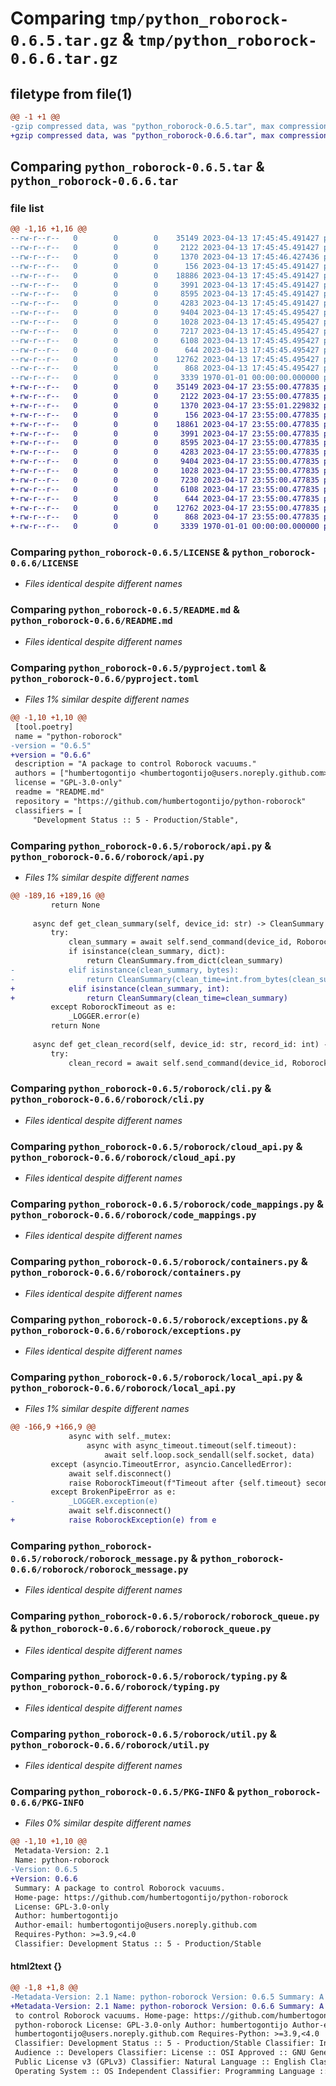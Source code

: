# Comparing `tmp/python_roborock-0.6.5.tar.gz` & `tmp/python_roborock-0.6.6.tar.gz`

## filetype from file(1)

```diff
@@ -1 +1 @@
-gzip compressed data, was "python_roborock-0.6.5.tar", max compression
+gzip compressed data, was "python_roborock-0.6.6.tar", max compression
```

## Comparing `python_roborock-0.6.5.tar` & `python_roborock-0.6.6.tar`

### file list

```diff
@@ -1,16 +1,16 @@
--rw-r--r--   0        0        0    35149 2023-04-13 17:45:45.491427 python_roborock-0.6.5/LICENSE
--rw-r--r--   0        0        0     2122 2023-04-13 17:45:45.491427 python_roborock-0.6.5/README.md
--rw-r--r--   0        0        0     1370 2023-04-13 17:45:46.427436 python_roborock-0.6.5/pyproject.toml
--rw-r--r--   0        0        0      156 2023-04-13 17:45:45.491427 python_roborock-0.6.5/roborock/__init__.py
--rw-r--r--   0        0        0    18886 2023-04-13 17:45:45.491427 python_roborock-0.6.5/roborock/api.py
--rw-r--r--   0        0        0     3991 2023-04-13 17:45:45.491427 python_roborock-0.6.5/roborock/cli.py
--rw-r--r--   0        0        0     8595 2023-04-13 17:45:45.491427 python_roborock-0.6.5/roborock/cloud_api.py
--rw-r--r--   0        0        0     4283 2023-04-13 17:45:45.491427 python_roborock-0.6.5/roborock/code_mappings.py
--rw-r--r--   0        0        0     9404 2023-04-13 17:45:45.495427 python_roborock-0.6.5/roborock/containers.py
--rw-r--r--   0        0        0     1028 2023-04-13 17:45:45.495427 python_roborock-0.6.5/roborock/exceptions.py
--rw-r--r--   0        0        0     7217 2023-04-13 17:45:45.495427 python_roborock-0.6.5/roborock/local_api.py
--rw-r--r--   0        0        0     6108 2023-04-13 17:45:45.495427 python_roborock-0.6.5/roborock/roborock_message.py
--rw-r--r--   0        0        0      644 2023-04-13 17:45:45.495427 python_roborock-0.6.5/roborock/roborock_queue.py
--rw-r--r--   0        0        0    12762 2023-04-13 17:45:45.495427 python_roborock-0.6.5/roborock/typing.py
--rw-r--r--   0        0        0      868 2023-04-13 17:45:45.495427 python_roborock-0.6.5/roborock/util.py
--rw-r--r--   0        0        0     3339 1970-01-01 00:00:00.000000 python_roborock-0.6.5/PKG-INFO
+-rw-r--r--   0        0        0    35149 2023-04-17 23:55:00.477835 python_roborock-0.6.6/LICENSE
+-rw-r--r--   0        0        0     2122 2023-04-17 23:55:00.477835 python_roborock-0.6.6/README.md
+-rw-r--r--   0        0        0     1370 2023-04-17 23:55:01.229832 python_roborock-0.6.6/pyproject.toml
+-rw-r--r--   0        0        0      156 2023-04-17 23:55:00.477835 python_roborock-0.6.6/roborock/__init__.py
+-rw-r--r--   0        0        0    18861 2023-04-17 23:55:00.477835 python_roborock-0.6.6/roborock/api.py
+-rw-r--r--   0        0        0     3991 2023-04-17 23:55:00.477835 python_roborock-0.6.6/roborock/cli.py
+-rw-r--r--   0        0        0     8595 2023-04-17 23:55:00.477835 python_roborock-0.6.6/roborock/cloud_api.py
+-rw-r--r--   0        0        0     4283 2023-04-17 23:55:00.477835 python_roborock-0.6.6/roborock/code_mappings.py
+-rw-r--r--   0        0        0     9404 2023-04-17 23:55:00.477835 python_roborock-0.6.6/roborock/containers.py
+-rw-r--r--   0        0        0     1028 2023-04-17 23:55:00.477835 python_roborock-0.6.6/roborock/exceptions.py
+-rw-r--r--   0        0        0     7230 2023-04-17 23:55:00.477835 python_roborock-0.6.6/roborock/local_api.py
+-rw-r--r--   0        0        0     6108 2023-04-17 23:55:00.477835 python_roborock-0.6.6/roborock/roborock_message.py
+-rw-r--r--   0        0        0      644 2023-04-17 23:55:00.477835 python_roborock-0.6.6/roborock/roborock_queue.py
+-rw-r--r--   0        0        0    12762 2023-04-17 23:55:00.477835 python_roborock-0.6.6/roborock/typing.py
+-rw-r--r--   0        0        0      868 2023-04-17 23:55:00.477835 python_roborock-0.6.6/roborock/util.py
+-rw-r--r--   0        0        0     3339 1970-01-01 00:00:00.000000 python_roborock-0.6.6/PKG-INFO
```

### Comparing `python_roborock-0.6.5/LICENSE` & `python_roborock-0.6.6/LICENSE`

 * *Files identical despite different names*

### Comparing `python_roborock-0.6.5/README.md` & `python_roborock-0.6.6/README.md`

 * *Files identical despite different names*

### Comparing `python_roborock-0.6.5/pyproject.toml` & `python_roborock-0.6.6/pyproject.toml`

 * *Files 1% similar despite different names*

```diff
@@ -1,10 +1,10 @@
 [tool.poetry]
 name = "python-roborock"
-version = "0.6.5"
+version = "0.6.6"
 description = "A package to control Roborock vacuums."
 authors = ["humbertogontijo <humbertogontijo@users.noreply.github.com>"]
 license = "GPL-3.0-only"
 readme = "README.md"
 repository = "https://github.com/humbertogontijo/python-roborock"
 classifiers = [
     "Development Status :: 5 - Production/Stable",
```

### Comparing `python_roborock-0.6.5/roborock/api.py` & `python_roborock-0.6.6/roborock/api.py`

 * *Files 1% similar despite different names*

```diff
@@ -189,16 +189,16 @@
         return None
 
     async def get_clean_summary(self, device_id: str) -> CleanSummary | None:
         try:
             clean_summary = await self.send_command(device_id, RoborockCommand.GET_CLEAN_SUMMARY)
             if isinstance(clean_summary, dict):
                 return CleanSummary.from_dict(clean_summary)
-            elif isinstance(clean_summary, bytes):
-                return CleanSummary(clean_time=int.from_bytes(clean_summary, "big"))
+            elif isinstance(clean_summary, int):
+                return CleanSummary(clean_time=clean_summary)
         except RoborockTimeout as e:
             _LOGGER.error(e)
         return None
 
     async def get_clean_record(self, device_id: str, record_id: int) -> CleanRecord | None:
         try:
             clean_record = await self.send_command(device_id, RoborockCommand.GET_CLEAN_RECORD, [record_id])
```

### Comparing `python_roborock-0.6.5/roborock/cli.py` & `python_roborock-0.6.6/roborock/cli.py`

 * *Files identical despite different names*

### Comparing `python_roborock-0.6.5/roborock/cloud_api.py` & `python_roborock-0.6.6/roborock/cloud_api.py`

 * *Files identical despite different names*

### Comparing `python_roborock-0.6.5/roborock/code_mappings.py` & `python_roborock-0.6.6/roborock/code_mappings.py`

 * *Files identical despite different names*

### Comparing `python_roborock-0.6.5/roborock/containers.py` & `python_roborock-0.6.6/roborock/containers.py`

 * *Files identical despite different names*

### Comparing `python_roborock-0.6.5/roborock/exceptions.py` & `python_roborock-0.6.6/roborock/exceptions.py`

 * *Files identical despite different names*

### Comparing `python_roborock-0.6.5/roborock/local_api.py` & `python_roborock-0.6.6/roborock/local_api.py`

 * *Files 1% similar despite different names*

```diff
@@ -166,9 +166,9 @@
             async with self._mutex:
                 async with async_timeout.timeout(self.timeout):
                     await self.loop.sock_sendall(self.socket, data)
         except (asyncio.TimeoutError, asyncio.CancelledError):
             await self.disconnect()
             raise RoborockTimeout(f"Timeout after {self.timeout} seconds waiting for response") from None
         except BrokenPipeError as e:
-            _LOGGER.exception(e)
             await self.disconnect()
+            raise RoborockException(e) from e
```

### Comparing `python_roborock-0.6.5/roborock/roborock_message.py` & `python_roborock-0.6.6/roborock/roborock_message.py`

 * *Files identical despite different names*

### Comparing `python_roborock-0.6.5/roborock/roborock_queue.py` & `python_roborock-0.6.6/roborock/roborock_queue.py`

 * *Files identical despite different names*

### Comparing `python_roborock-0.6.5/roborock/typing.py` & `python_roborock-0.6.6/roborock/typing.py`

 * *Files identical despite different names*

### Comparing `python_roborock-0.6.5/roborock/util.py` & `python_roborock-0.6.6/roborock/util.py`

 * *Files identical despite different names*

### Comparing `python_roborock-0.6.5/PKG-INFO` & `python_roborock-0.6.6/PKG-INFO`

 * *Files 0% similar despite different names*

```diff
@@ -1,10 +1,10 @@
 Metadata-Version: 2.1
 Name: python-roborock
-Version: 0.6.5
+Version: 0.6.6
 Summary: A package to control Roborock vacuums.
 Home-page: https://github.com/humbertogontijo/python-roborock
 License: GPL-3.0-only
 Author: humbertogontijo
 Author-email: humbertogontijo@users.noreply.github.com
 Requires-Python: >=3.9,<4.0
 Classifier: Development Status :: 5 - Production/Stable
```

#### html2text {}

```diff
@@ -1,8 +1,8 @@
-Metadata-Version: 2.1 Name: python-roborock Version: 0.6.5 Summary: A package
+Metadata-Version: 2.1 Name: python-roborock Version: 0.6.6 Summary: A package
 to control Roborock vacuums. Home-page: https://github.com/humbertogontijo/
 python-roborock License: GPL-3.0-only Author: humbertogontijo Author-email:
 humbertogontijo@users.noreply.github.com Requires-Python: >=3.9,<4.0
 Classifier: Development Status :: 5 - Production/Stable Classifier: Intended
 Audience :: Developers Classifier: License :: OSI Approved :: GNU General
 Public License v3 (GPLv3) Classifier: Natural Language :: English Classifier:
 Operating System :: OS Independent Classifier: Programming Language :: Python
```


